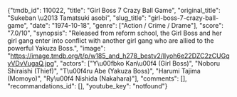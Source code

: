 {"tmdb_id": 110022, "title": "Girl Boss 7 Crazy Ball Game", "original_title": "Sukeban \u2013 Tamatsuki asobi", "slug_title": "girl-boss-7-crazy-ball-game", "date": "1974-10-18", "genre": ["Action / Crime / Drame"], "score": "7.0/10", "synopsis": "Released from reform school, the Girl Boss and her girl gang enter into conflict with another girl gang who are allied to the powerful Yakuza Boss.", "image": "https://image.tmdb.org/t/p/w185_and_h278_bestv2/lIyoh6e22DZC2zCUGqyVDvVugaQ.jpg", "actors": ["Y\u00fbko Kan\u00f4 (Girl Boss)", "Noboru Shiraishi (Thief)", "T\u00f4ru Abe (Yakuza Boss)", "Harumi Tajima (Momoyo)", "Ry\u00f4 Nishida (Nakahara)"], "comments": [], "recommandations_id": [], "youtube_key": "notfound"}